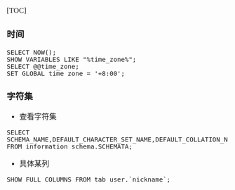 <span  style="font-family: Simsun,serif; font-size: 17px; ">

[TOC]

### 时间
~~~
SELECT NOW();
SHOW VARIABLES LIKE "%time_zone%";
SELECT @@time_zone;
SET GLOBAL time_zone = '+8:00';
~~~


### 字符集

- 查看字符集
~~~
SELECT SCHEMA_NAME,DEFAULT_CHARACTER_SET_NAME,DEFAULT_COLLATION_NAME,SQL_PATH FROM information_schema.SCHEMATA;
~~~
- 具体某列
~~~
SHOW FULL COLUMNS FROM tab_user.`nickname`;
~~~

</span>
